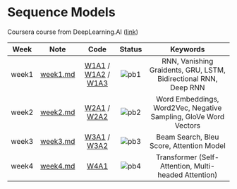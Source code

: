 # Sequence Models
Coursera course from DeepLearning.AI ([link](https://www.coursera.org/learn/nlp-sequence-models))

<div align="center">

| **Week** |                                              **Note**                                             |                                                 **Code**                                                |              **Status**              |                    **Keywords**                     |
|:--------:|:-------------------------------------------------------------------------------------------------:|:-------------------------------------------------------------------------------------------------------:|:------------------------------------:|:-------------------------------------------------------------------------------------------------------:|
|  week1  | [week1.md](https://github.com/yixiaowang2001/Deep-Learning_Notes/blob/main/Course5/note/week1.md) | [W1A1](https://github.com/yixiaowang2001/Deep-Learning_Notes/blob/main/Course5/code/W1A1/Building_a_Recurrent_Neural_Network_Step_by_Step.ipynb) / [W1A2](https://github.com/yixiaowang2001/Deep-Learning_Notes/blob/main/Course5/code/W1A2/Dinosaurus_Island_Character_level_language_model.ipynb) / [W1A3](https://github.com/yixiaowang2001/Deep-Learning_Notes/blob/main/Course5/code/W1A3/Improvise_a_Jazz_Solo_with_an_LSTM_Network_v4.ipynb) | ![pb1](https://progress-bar.dev/100) | RNN, Vanishing Graidents, GRU, LSTM, Bidirectional RNN, Deep RNN |
|  week2  | [week2.md](https://github.com/yixiaowang2001/Deep-Learning_Notes/blob/main/Course5/note/week2.md) | [W2A1](https://github.com/yixiaowang2001/Deep-Learning_Notes/blob/main/Course5/code/W2A1/Building_a_Recurrent_Neural_Network_Step_by_Step.ipynb) / [W2A2](https://github.com/yixiaowang2001/Deep-Learning_Notes/blob/main/Course5/code/W2A2/Operations_on_word_vectors_v2a.ipynb) | ![pb2](https://progress-bar.dev/100) | Word Embeddings, Word2Vec, Negative Sampling, GloVe Word Vectors |
|  week3  | [week3.md](https://github.com/yixiaowang2001/Deep-Learning_Notes/blob/main/Course5/note/week3.md) | [W3A1](https://github.com/yixiaowang2001/Deep-Learning_Notes/blob/main/Course5/code/W3A1/Neural_machine_translation_with_attention_v4a.ipynb) / [W3A2](https://github.com/yixiaowang2001/Deep-Learning_Notes/blob/main/Course5/code/W3A2/Trigger_word_detection_v2a.ipynb) | ![pb3](https://progress-bar.dev/90) | Beam Search, Bleu Score, Attention Model |
|  week4  | [week4.md](https://github.com/yixiaowang2001/Deep-Learning_Notes/blob/main/Course5/note/week4.md) | [W4A1](https://github.com/yixiaowang2001/Deep-Learning_Notes/blob/main/Course5/code/W4A1/C5_W4_A1_Transformer_Subclass_v1.ipynb) | ![pb4](https://progress-bar.dev/100) | Transformer (Self-Attention, Multi-headed Attention) |

</div>
